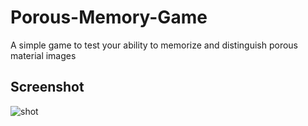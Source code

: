 # Porous-Memory-Game
A simple game to test your ability to memorize and distinguish porous material images 
## Screenshot
![shot](https://github.com/ArashRabbani/Porous-Memory-Game/screenshot.jpg)
